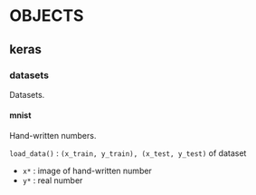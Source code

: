 # OBJECTS

## keras

### datasets

Datasets.  

#### mnist

Hand-written numbers.  

`load_data()` : `(x_train, y_train), (x_test, y_test)` of dataset  
*	`x*` : image of hand-written number
*	`y*` : real number